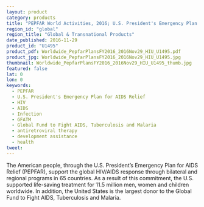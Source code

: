 ```yaml
---
layout: product
category: products
title: "PEPFAR World Activities, 2016; U.S. President's Emergency Plan for AIDS Relief"
region_id: "global"
region_title: "Global & Transnational Products"
date_published: 2016-11-29
product_id: "U1495"
product_pdf: Worldwide_PepfarPlansFY2016_2016Nov29_HIU_U1495.pdf
product_jpg: Worldwide_PepfarPlansFY2016_2016Nov29_HIU_U1495.jpg
thumbnail: Worldwide_PepfarPlansFY2016_2016Nov29_HIU_U1495_thumb.jpg
featured: false
lat: 0
lon: 0
keywords:
  - PEPFAR
  - U.S. President's Emergency Plan for AIDS Relief
  - HIV
  - AIDS
  - Infection
  - GFATM
  - Global Fund to Fight AIDS, Tuberculosis and Malaria
  - antiretroviral therapy
  - development assistance
  - health
tweet: 
---
```

The American people, through the U.S. President’s Emergency Plan for AIDS Relief (PEPFAR), support the global HIV/AIDS response through bilateral and regional programs in 65 countries. As a result of this commitment, the U.S. supported life-saving treatment for 11.5 million men, women and children worldwide. In addition, the United States is the largest donor to the Global Fund to Fight AIDS, Tuberculosis and Malaria.
